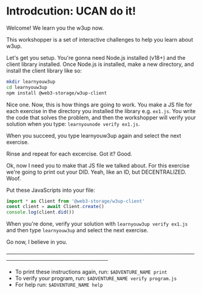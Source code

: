 # Introdcution: UCAN do it!

Welcome! We learn you the w3up now.

This workshopper is a set of interactive challenges to help you learn about
w3up.

Let's get you setup. You're gonna need Node.js installed (v18+) and the client
library installed. Once Node.js is installed, make a new directory, and install
the client library like so:

```sh
mkdir learnyouw3up
cd learnyouw3up
npm install @web3-storage/w3up-client
```

Nice one. Now, this is how things are going to work. You make a JS file for
each exercise in the directory you installed the library e.g. `ex1.js`.
You write the code that solves the problem, and then the workshopper will
verify your solution when you type: `learnyounode verify ex1.js`.

When you succeed, you type learnyouw3up again and select the next exercise.

Rinse and repeat for each excercise. Got it? Good.

Ok, now I need you to make that JS file we talked about. For this exercise
we're going to print out your DID. Yeah, like an ID, but DECENTRALIZED. Woof.

Put these JavaScripts into your file:

```js
import * as Client from '@web3-storage/w3up-client'
const client = await Client.create()
console.log(client.did())
```

When you're done, verify your solution with `learnyouw3up verify ex1.js`
and then type `learnyouw3up` and select the next exercise.

Go now, I believe in you.

─────────────────────────────────────────────────────────────────────────────
* To print these instructions again, run: `$ADVENTURE_NAME print`
* To verify your program, run: `$ADVENTURE_NAME verify program.js`
* For help run: `$ADVENTURE_NAME help`
